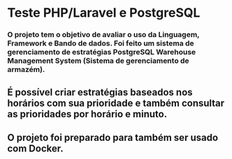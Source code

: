 # Teste PHP/Laravel e PostgreSQL

### O projeto tem o objetivo de avaliar o uso da Linguagem, Framework e Bando de dados. Foi feito um sistema de gerenciamento de estratégias PostgreSQL Warehouse Management System (Sistema de gerenciamento de armazém).

## É possível criar estratégias baseados nos horários com sua prioridade e também consultar as prioridades por horário e minuto.

## O projeto foi preparado para também ser usado com Docker.




